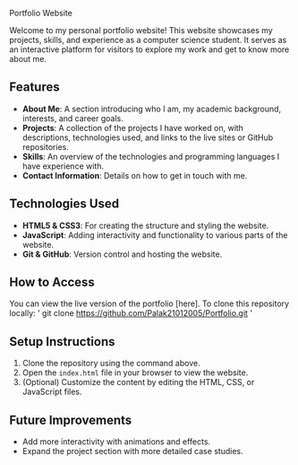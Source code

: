 Portfolio Website

Welcome to my personal portfolio website! This website showcases my projects, skills, and experience as a computer science student. It serves as an interactive platform for visitors to explore my work and get to know more about me.

## Features

- **About Me**: A section introducing who I am, my academic background, interests, and career goals.
- **Projects**: A collection of the projects I have worked on, with descriptions, technologies used, and links to the live sites or GitHub repositories.
- **Skills**: An overview of the technologies and programming languages I have experience with.
- **Contact Information**: Details on how to get in touch with me.

## Technologies Used

- **HTML5 & CSS3**: For creating the structure and styling the website.
- **JavaScript**: Adding interactivity and functionality to various parts of the website.
- **Git & GitHub**: Version control and hosting the website.
  
## How to Access

You can view the live version of the portfolio [here]. To clone this repository locally: ' git clone https://github.com/Palak21012005/Portfolio.git '


## Setup Instructions

1. Clone the repository using the command above.
2. Open the `index.html` file in your browser to view the website.
3. (Optional) Customize the content by editing the HTML, CSS, or JavaScript files.

## Future Improvements

- Add more interactivity with animations and effects.
- Expand the project section with more detailed case studies.

